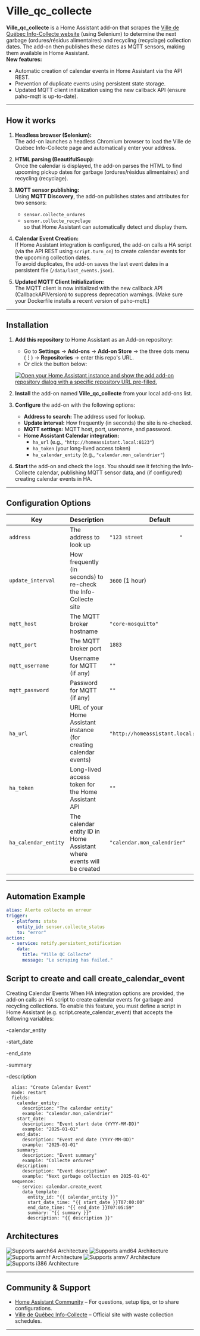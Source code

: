 # Ville_qc_collecte

**Ville_qc_collecte** is a Home Assistant add-on that scrapes the [Ville de Québec Info-Collecte website](https://www.ville.quebec.qc.ca/services/info-collecte/) (using Selenium) to determine the next garbage (ordures/résidus alimentaires) and recycling (recyclage) collection dates. The add-on then publishes these dates as MQTT sensors, making them available in Home Assistant.  
**New features:**  
- Automatic creation of calendar events in Home Assistant via the API REST.  
- Prevention of duplicate events using persistent state storage.  
- Updated MQTT client initialization using the new callback API (ensure paho-mqtt is up-to-date).

---

## How it works

1. **Headless browser (Selenium):**  
   The add-on launches a headless Chromium browser to load the Ville de Québec Info-Collecte page and automatically enter your address.

2. **HTML parsing (BeautifulSoup):**  
   Once the calendar is displayed, the add-on parses the HTML to find upcoming pickup dates for garbage (ordures/résidus alimentaires) and recycling (recyclage).

3. **MQTT sensor publishing:**  
   Using **MQTT Discovery**, the add-on publishes states and attributes for two sensors:
   - `sensor.collecte_ordures`
   - `sensor.collecte_recyclage`  
   so that Home Assistant can automatically detect and display them.

4. **Calendar Event Creation:**  
   If Home Assistant integration is configured, the add-on calls a HA script (via the API REST using `script.turn_on`) to create calendar events for the upcoming collection dates.  
   To avoid duplicates, the add-on saves the last event dates in a persistent file (`/data/last_events.json`).

5. **Updated MQTT Client Initialization:**  
   The MQTT client is now initialized with the new callback API (CallbackAPIVersion) to suppress deprecation warnings. (Make sure your Dockerfile installs a recent version of paho-mqtt.)

---

## Installation

1. **Add this repository** to Home Assistant as an Add-on repository:  
   - Go to **Settings** → **Add-ons** → **Add-on Store** → the three dots menu (**⋮**) → **Repositories** → enter this repo's URL.  
   - Or click the button below:

   [![Open your Home Assistant instance and show the add add-on repository dialog with a specific repository URL pre-filled.](https://my.home-assistant.io/badges/supervisor_add_addon_repository.svg)](https://my.home-assistant.io/redirect/supervisor_add_addon_repository/?repository_url=https%3A%2F%2Fgithub.com%2Fhome-assistant%2Faddons-example)

2. **Install** the add-on named **Ville_qc_collecte** from your local add-ons list.
3. **Configure** the add-on with the following options:
   - **Address to search:** The address used for lookup.
   - **Update interval:** How frequently (in seconds) the site is re-checked.
   - **MQTT settings:** MQTT host, port, username, and password.
   - **Home Assistant Calendar integration:**  
     - `ha_url` (e.g., `"http://homeassistant.local:8123"`)
     - `ha_token` (your long-lived access token)
     - `ha_calendar_entity` (e.g., `"calendar.mon_calendrier"`)
4. **Start** the add-on and check the logs. You should see it fetching the Info-Collecte calendar, publishing MQTT sensor data, and (if configured) creating calendar events in HA.

---

## Configuration Options

| Key                  | Description                                                                                      | Default                         |
|----------------------|--------------------------------------------------------------------------------------------------|---------------------------------|
| `address`            | The address to look up                                                                           | `"123 street            "`      |
| `update_interval`    | How frequently (in seconds) to re-check the Info-Collecte site                                   | `3600` (1 hour)                 |
| `mqtt_host`          | The MQTT broker hostname                                                                         | `"core-mosquitto"`              |
| `mqtt_port`          | The MQTT broker port                                                                             | `1883`                          |
| `mqtt_username`      | Username for MQTT (if any)                                                                       | `""`                            |
| `mqtt_password`      | Password for MQTT (if any)                                                                       | `""`                            |
| `ha_url`             | URL of your Home Assistant instance (for creating calendar events)                               | `"http://homeassistant.local:8123"` |
| `ha_token`           | Long-lived access token for the Home Assistant API                                               | `""`                            |
| `ha_calendar_entity` | The calendar entity ID in Home Assistant where events will be created                             | `"calendar.mon_calendrier"`     |

---

## Automation Example

```yaml
alias: Alerte collecte en erreur
trigger:
  - platform: state
    entity_id: sensor.collecte_status
    to: "error"
action:
  - service: notify.persistent_notification
    data:
      title: "Ville QC Collecte"
      message: "Le scraping has failed."
```

## Script to create and call create_calendar_event

Creating Calendar Events
When HA integration options are provided, the add-on calls an HA script to create calendar events for garbage and recycling collections. To enable this feature, you must define a script in Home Assistant (e.g. script.create_calendar_event) that accepts the following variables:

-calendar_entity

-start_date

-end_date

-summary

-description

```
  alias: "Create Calendar Event"
  mode: restart
  fields:
    calendar_entity:
      description: "The calendar entity"
      example: "calendar.mon_calendrier"
    start_date:
      description: "Event start date (YYYY-MM-DD)"
      example: "2025-01-01"
    end_date:
      description: "Event end date (YYYY-MM-DD)"
      example: "2025-01-01"
    summary:
      description: "Event summary"
      example: "Collecte ordures"
    description:
      description: "Event description"
      example: "Next garbage collection on 2025-01-01"
  sequence:
    - service: calendar.create_event
      data_template:
        entity_id: "{{ calendar_entity }}"
        start_date_time: "{{ start_date }}T07:00:00"
        end_date_time: "{{ end_date }}T07:05:59"
        summary: "{{ summary }}"
        description: "{{ description }}"
```

## Architectures

![Supports aarch64 Architecture][aarch64-shield]
![Supports amd64 Architecture][amd64-shield]
![Supports armhf Architecture][armhf-shield]
![Supports armv7 Architecture][armv7-shield]
![Supports i386 Architecture][i386-shield]

---

## Community & Support

- [Home Assistant Community](https://community.home-assistant.io/) – For questions, setup tips, or to share configurations.
- [Ville de Québec Info-Collecte](https://www.ville.quebec.qc.ca/services/info-collecte/) – Official site with waste collection schedules.

---

<!--
Notes for developers or advanced instructions can remain hidden here as comments if desired.
-->

[aarch64-shield]: https://img.shields.io/badge/aarch64-yes-green.svg
[amd64-shield]: https://img.shields.io/badge/amd64-yes-green.svg
[armhf-shield]: https://img.shields.io/badge/armhf-yes-green.svg
[armv7-shield]: https://img.shields.io/badge/armv7-yes-green.svg
[i386-shield]: https://img.shields.io/badge/i386-yes-green.svg
